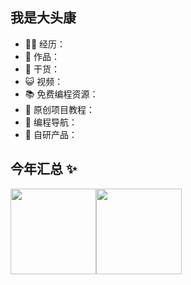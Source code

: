 ## 我是大头康 

- 👨‍💻 经历：
- 🏡 作品：
- 🌱 干货：
- 😺 视频：
- 📚 免费编程资源：
- 💬 原创项目教程：
- 👭 编程导航：
- 🤖 自研产品：


## 今年汇总 ✨

<img align="" height="137px" src="https://github-readme-stats.vercel.app/api?username=liyupi&hide_title=true&hide_border=true&show_icons=true&include_all_commits=true&line_height=21&bg_color=0,EC6C6C,FFD479,FFFC79,73FA79&theme=graywhite&locale=cn" /><img align="" height="137px" src="https://github-readme-stats.vercel.app/api/top-langs/?username=liyupi&hide_title=true&hide_border=true&layout=compact&bg_color=0,73FA79,73FDFF,D783FF&theme=graywhite&locale=cn" />
